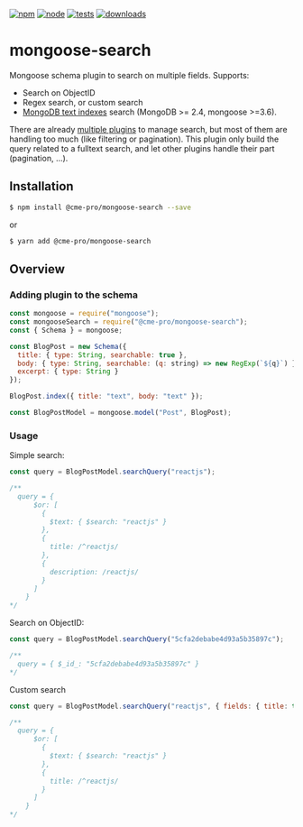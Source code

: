 [![npm][npm]][npm-url]
[![node][node]][node-url]
[![tests][tests]][tests-url]
[![downloads][downloads]][downloads-url]

# mongoose-search

Mongoose schema plugin to search on multiple fields. Supports:

- Search on ObjectID
- Regex search, or custom search
- [MongoDB text indexes](https://docs.mongodb.com/manual/core/index-text/) search (MongoDB >= 2.4, mongoose >=3.6).

There are already [multiple plugins](https://www.npmtrends.com/mongoose-partial-search-vs-mongoose-search-plugin-vs-mongoose-searchable-vs-mongoose-partial-full-search-vs-mongoose-text-search-vs-mongoose-fulltext-plugin-vs-mongoose-fulltext) to manage search, but most of them are handling too much (like filtering or pagination). This plugin only build the query related to a fulltext search, and let other plugins handle their part (pagination, ...).

## Installation

```sh
$ npm install @cme-pro/mongoose-search --save
```

or

```sh
$ yarn add @cme-pro/mongoose-search
```

## Overview

### Adding plugin to the schema

```js
const mongoose = require("mongoose");
const mongooseSearch = require("@cme-pro/mongoose-search");
const { Schema } = mongoose;

const BlogPost = new Schema({
  title: { type: String, searchable: true },
  body: { type: String, searchable: (q: string) => new RegExp(`${q}`) },
  excerpt: { type: String }
});

BlogPost.index({ title: "text", body: "text" });

const BlogPostModel = mongoose.model("Post", BlogPost);
```

### Usage

Simple search:

```js
const query = BlogPostModel.searchQuery("reactjs");

/**
  query = {
      $or: [
        {
          $text: { $search: "reactjs" }
        },
        {
          title: /^reactjs/
        },
        {
          description: /reactjs/
        }
      ]
    }
*/
```

Search on ObjectID:

```js
const query = BlogPostModel.searchQuery("5cfa2debabe4d93a5b35897c");

/**
  query = { $_id_: "5cfa2debabe4d93a5b35897c" }
*/
```

Custom search

```js
const query = BlogPostModel.searchQuery("reactjs", { fields: { title: true } });

/**
  query = {
      $or: [
        {
          $text: { $search: "reactjs" }
        },
        {
          title: /^reactjs/
        }
      ]
    }
*/
```

[npm]: https://img.shields.io/npm/v/@cme-pro/mongoose-search.svg
[npm-url]: https://npmjs.com/package/@cme-pro/mongoose-search
[node]: https://img.shields.io/node/v/@cme-pro/mongoose-search.svg
[node-url]: https://nodejs.org
[tests]: http://img.shields.io/travis/cme-pro/mongoose-search.svg
[tests-url]: https://travis-ci.org/cme-pro/mongoose-search
[downloads]: https://img.shields.io/npm/dt/@cme-pro/mongoose-search.svg
[downloads-url]: https://npmjs.com/package/@cme-pro/mongoose-search
